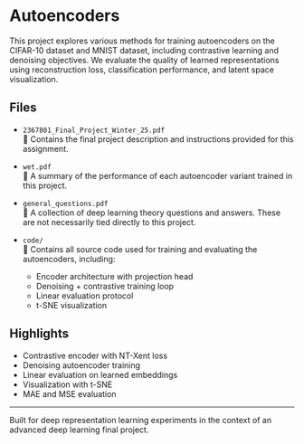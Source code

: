 # Autoencoders

This project explores various methods for training autoencoders on the CIFAR-10 dataset and MNIST dataset, including contrastive learning and denoising objectives. We evaluate the quality of learned representations using reconstruction loss, classification performance, and latent space visualization.

## Files

- `2367801_Final_Project_Winter_25.pdf`  
  📄 Contains the final project description and instructions provided for this assignment.

- `wet.pdf`  
  📄 A summary of the performance of each autoencoder variant trained in this project.

- `general_questions.pdf`  
  📄 A collection of deep learning theory questions and answers. These are not necessarily tied directly to this project.

- `code/`  
  📁 Contains all source code used for training and evaluating the autoencoders, including:
  - Encoder architecture with projection head
  - Denoising + contrastive training loop
  - Linear evaluation protocol
  - t-SNE visualization

## Highlights

- Contrastive encoder with NT-Xent loss
- Denoising autoencoder training
- Linear evaluation on learned embeddings
- Visualization with t-SNE
- MAE and MSE evaluation

---

Built for deep representation learning experiments in the context of an advanced deep learning final project.
